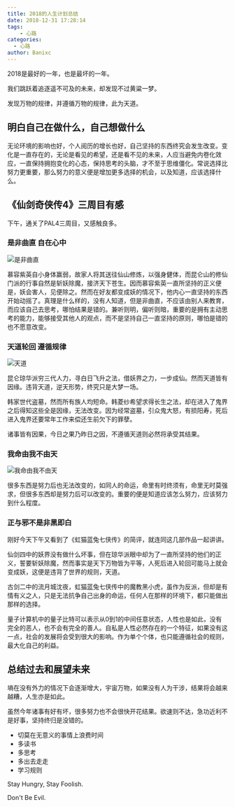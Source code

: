 ```yaml
---
title: 2018的人生计划总结
date: 2018-12-31 17:28:14
tags: 
	- 心路
categories:
  - 心路
author: Banixc
---
```


2018是最好的一年，也是最坏的一年。

我们跳跃着追逐遥不可及的未来，却发现不过黄粱一梦。

发现万物的规律，并遵循万物的规律，此为天道。

## 明白自己在做什么，自己想做什么

无论环境的影响也好，个人阅历的增长也好，自己坚持的东西终究会发生改变。变化是一直存在的，无论是看见的希望，还是看不见的未来，人应当避免内卷化效应，一直保持拥抱变化的心态，保持思考的头脑，才不至于思维僵化。常说选择比努力更重要，那么努力的意义便是增加更多选择的机会，以及知道，应该选择什么。

## 《仙剑奇侠传4》三周目有感

下午，通关了PAL4三周目，又感触良多。

### 是非曲直 自在心中

![是非曲直](https://www.tuchuang001.com/images/2018/12/31/20181231151645_1.jpg)

慕容紫英自小身体赢弱，故家人将其送往仙山修炼，以强身健体，而昆仑山的修仙门派的行事自然是斩妖除魔，接济天下苍生。因而慕容紫英一直所坚持的正义便是，妖会害人，见便除之。然而在好友都变成妖的情况下，他内心一直坚持的东西开始动摇了。真理是什么样的，没有人知道，但是非曲直，不应该由别人来教育，而应该自己去思考，哪怕结果是错的。兼听则明，偏听则暗，重要的是拥有主动思考的能力，能够接受其他人的观点，而不是坚持自己一直坚持的原则，哪怕是错的也不愿意改变。

### 天道轮回 遵循规律

![天道](https://www.tuchuang001.com/images/2018/12/31/20181231151404_1.jpg)

昆仑琼华派穷三代人力，寻白日飞升之法，借妖界之力，一步成仙。然而天道皆有因缘。违背天道，逆天形势，终究只是大梦一场。

韩家世代盗墓，然而所有族人均短命。韩菱纱希望求得长生之法，却在进入了鬼界之后得知这些全是因缘，无法改变。因为经常盗墓，引众鬼大怒，有损阳寿，死后进入鬼界还要常年工作来偿还生前欠下的罪孽。

诸事皆有因果，今日之果乃昨日之因，不遵循天道则必然将承受其结果。

### 我命由我不由天

![我命由我不由天](https://www.tuchuang001.com/images/2018/12/31/20181231120453_1.jpg)

很多东西是努力后也无法改变的，如同人的命运，命里有时终须有，命里无时莫强求，但很多东西却是努力后可以改变的。重要的便是知道应该怎么努力，应该努力到什么程度。

### 正与邪不是非黑即白

刚好今天下午又看到了《虹猫蓝兔七侠传》的简评，就连同这几部作品一起讲讲。

仙剑四中的妖界没有做什么坏事，但在琼华派眼中却为了一直所坚持的他们的正义，誓要斩妖除魔，然而事实是天下万物皆为平等，人死后进入轮回可能马上就会变成妖，这便是违背了世界的规则，天道。

古剑二中的流月城沈夜，虹猫蓝兔七侠传中的魔教黑小虎，虽作为反派，但却是有情有义之人，只是无法抗争自己出身的命运，任何人在那样的环境下，都只能做出那样的选择。

量子计算机中的量子比特可以表示从0到1的中间任意状态，人性也是如此，没有完全的恶人，也不会有完全的善人。自私是人性必然存在的一个特征，如果没有这一点，社会的发展将会受到很大的影响。作为单个个体，也只能遵循社会的规则，最大化自己的利益。

## 总结过去和展望未来

墒在没有外力的情况下会逐渐增大，宇宙万物，如果没有人为干涉，结果将会越来越糟，人生亦是如此。

虽然今年诸事有好有坏，很多努力也不会很快开花结果。欲速则不达，急功近利不是好事，坚持终归是没错的。

* 切莫在无意义的事情上浪费时间
* 多读书
* 多思考
* 多出去走走
* 学习规则

Stay Hungry, Stay Foolish.

Don't Be Evil.